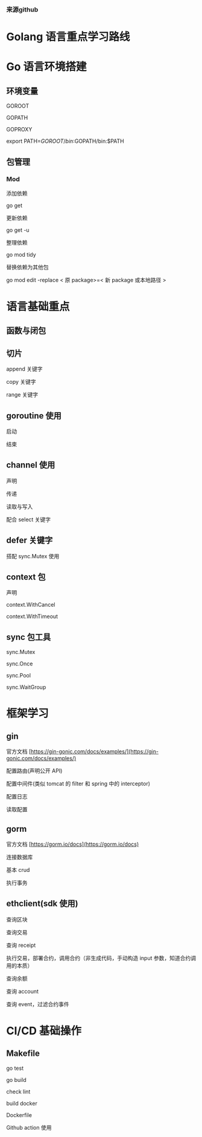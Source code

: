 ### 来源github
# Golang 语言重点学习路线

# Go 语言环境搭建

## 环境变量

GOROOT

GOPATH

GOPROXY

export PATH=$GOROOT/bin:$GOPATH/bin:$PATH

## 包管理

### Mod

添加依赖

go get <package>

更新依赖

go get -u <package>

整理依赖

go mod tidy

替换依赖为其他包

go mod edit -replace < 原 package>=< 新 package 或本地路径 >

# 语言基础重点

## 函数与闭包

## 切片

append 关键字

copy 关键字

range 关键字

## goroutine 使用

启动

结束

## channel 使用

声明

传递

读取与写入

配合 select 关键字

## defer 关键字

搭配 sync.Mutex 使用

## context 包

声明

context.WithCancel

context.WithTimeout

## sync 包工具

sync.Mutex

sync.Once

sync.Pool

sync.WaitGroup

# 框架学习

## gin

官方文档 [https://gin-gonic.com/docs/examples/](https://gin-gonic.com/docs/examples/)

配置路由(声明公开 API)

配置中间件(类似 tomcat 的 filter 和 spring 中的 interceptor)

配置日志

读取配置

## gorm

官方文档 [https://gorm.io/docs](https://gorm.io/docs)

连接数据库

基本 crud

执行事务

## ethclient(sdk 使用)

查询区块

查询交易

查询 receipt

执行交易，部署合约，调用合约（非生成代码，手动构造 input 参数，知道合约调用的本质）

查询余额

查询 account

查询 event，过滤合约事件

# CI/CD 基础操作

## Makefile

go test

go build

check lint

build docker

Dockerfile

Github action 使用
